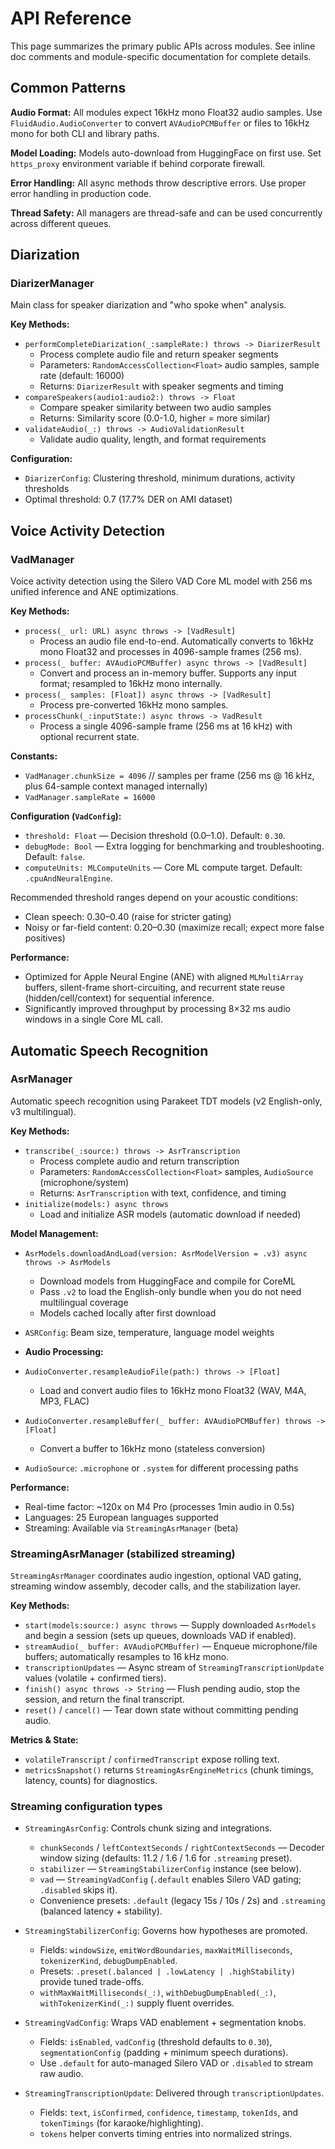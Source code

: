 # API Reference

This page summarizes the primary public APIs across modules. See inline doc comments and module-specific documentation for complete details.

## Common Patterns

**Audio Format:** All modules expect 16kHz mono Float32 audio samples. Use `FluidAudio.AudioConverter` to convert `AVAudioPCMBuffer` or files to 16kHz mono for both CLI and library paths.

**Model Loading:** Models auto-download from HuggingFace on first use. Set `https_proxy` environment variable if behind corporate firewall.

**Error Handling:** All async methods throw descriptive errors. Use proper error handling in production code.

**Thread Safety:** All managers are thread-safe and can be used concurrently across different queues.

## Diarization

### DiarizerManager
Main class for speaker diarization and "who spoke when" analysis.

**Key Methods:**
- `performCompleteDiarization(_:sampleRate:) throws -> DiarizerResult`
  - Process complete audio file and return speaker segments
  - Parameters: `RandomAccessCollection<Float>` audio samples, sample rate (default: 16000)
  - Returns: `DiarizerResult` with speaker segments and timing
- `compareSpeakers(audio1:audio2:) throws -> Float`
  - Compare speaker similarity between two audio samples
  - Returns: Similarity score (0.0-1.0, higher = more similar)
- `validateAudio(_:) throws -> AudioValidationResult`
  - Validate audio quality, length, and format requirements

**Configuration:**
- `DiarizerConfig`: Clustering threshold, minimum durations, activity thresholds
- Optimal threshold: 0.7 (17.7% DER on AMI dataset)

## Voice Activity Detection

### VadManager
Voice activity detection using the Silero VAD Core ML model with 256 ms unified inference and ANE optimizations.

**Key Methods:**
- `process(_ url: URL) async throws -> [VadResult]`
  - Process an audio file end-to-end. Automatically converts to 16kHz mono Float32 and processes in 4096-sample frames (256 ms).
- `process(_ buffer: AVAudioPCMBuffer) async throws -> [VadResult]`
  - Convert and process an in-memory buffer. Supports any input format; resampled to 16kHz mono internally.
- `process(_ samples: [Float]) async throws -> [VadResult]`
  - Process pre-converted 16kHz mono samples.
- `processChunk(_:inputState:) async throws -> VadResult`
  - Process a single 4096-sample frame (256 ms at 16 kHz) with optional recurrent state.

**Constants:**
- `VadManager.chunkSize = 4096`  // samples per frame (256 ms @ 16 kHz, plus 64-sample context managed internally)
- `VadManager.sampleRate = 16000`

**Configuration (`VadConfig`):**
- `threshold: Float` — Decision threshold (0.0–1.0). Default: `0.30`.
- `debugMode: Bool` — Extra logging for benchmarking and troubleshooting. Default: `false`.
- `computeUnits: MLComputeUnits` — Core ML compute target. Default: `.cpuAndNeuralEngine`.

Recommended threshold ranges depend on your acoustic conditions:
- Clean speech: 0.30–0.40 (raise for stricter gating)
- Noisy or far-field content: 0.20–0.30 (maximize recall; expect more false positives)

**Performance:**
- Optimized for Apple Neural Engine (ANE) with aligned `MLMultiArray` buffers, silent-frame short-circuiting, and recurrent state reuse (hidden/cell/context) for sequential inference.
- Significantly improved throughput by processing 8×32 ms audio windows in a single Core ML call.

## Automatic Speech Recognition

### AsrManager
Automatic speech recognition using Parakeet TDT models (v2 English-only, v3 multilingual).

**Key Methods:**
- `transcribe(_:source:) throws -> AsrTranscription`
  - Process complete audio and return transcription
  - Parameters: `RandomAccessCollection<Float>` samples, `AudioSource` (microphone/system)
  - Returns: `AsrTranscription` with text, confidence, and timing
- `initialize(models:) async throws`
  - Load and initialize ASR models (automatic download if needed)

**Model Management:**
- `AsrModels.downloadAndLoad(version: AsrModelVersion = .v3) async throws -> AsrModels`
  - Download models from HuggingFace and compile for CoreML
  - Pass `.v2` to load the English-only bundle when you do not need multilingual coverage
  - Models cached locally after first download
- `ASRConfig`: Beam size, temperature, language model weights

- **Audio Processing:**
- `AudioConverter.resampleAudioFile(path:) throws -> [Float]`
  - Load and convert audio files to 16kHz mono Float32 (WAV, M4A, MP3, FLAC)
- `AudioConverter.resampleBuffer(_ buffer: AVAudioPCMBuffer) throws -> [Float]`
  - Convert a buffer to 16kHz mono (stateless conversion)
- `AudioSource`: `.microphone` or `.system` for different processing paths

**Performance:**
- Real-time factor: ~120x on M4 Pro (processes 1min audio in 0.5s)
- Languages: 25 European languages supported
- Streaming: Available via `StreamingAsrManager` (beta)

### StreamingAsrManager (stabilized streaming)

`StreamingAsrManager` coordinates audio ingestion, optional VAD gating, streaming window assembly, decoder calls, and the stabilization layer.

**Key Methods:**
- `start(models:source:) async throws` — Supply downloaded `AsrModels` and begin a session (sets up queues, downloads VAD if enabled).
- `streamAudio(_ buffer: AVAudioPCMBuffer)` — Enqueue microphone/file buffers; automatically resamples to 16 kHz mono.
- `transcriptionUpdates` — Async stream of `StreamingTranscriptionUpdate` values (volatile + confirmed tiers).
- `finish() async throws -> String` — Flush pending audio, stop the session, and return the final transcript.
- `reset()` / `cancel()` — Tear down state without committing pending audio.

**Metrics & State:**
- `volatileTranscript` / `confirmedTranscript` expose rolling text.
- `metricsSnapshot()` returns `StreamingAsrEngineMetrics` (chunk timings, latency, counts) for diagnostics.

### Streaming configuration types

- `StreamingAsrConfig`: Controls chunk sizing and integrations.
  - `chunkSeconds` / `leftContextSeconds` / `rightContextSeconds` — Decoder window sizing (defaults: 11.2 / 1.6 / 1.6 for `.streaming` preset).
  - `stabilizer` — `StreamingStabilizerConfig` instance (see below).
  - `vad` — `StreamingVadConfig` (`.default` enables Silero VAD gating; `.disabled` skips it).
  - Convenience presets: `.default` (legacy 15s / 10s / 2s) and `.streaming` (balanced latency + stability).

- `StreamingStabilizerConfig`: Governs how hypotheses are promoted.
  - Fields: `windowSize`, `emitWordBoundaries`, `maxWaitMilliseconds`, `tokenizerKind`, `debugDumpEnabled`.
  - Presets: `.preset(.balanced | .lowLatency | .highStability)` provide tuned trade-offs.
  - `withMaxWaitMilliseconds(_:)`, `withDebugDumpEnabled(_:)`, `withTokenizerKind(_:)` supply fluent overrides.

- `StreamingVadConfig`: Wraps VAD enablement + segmentation knobs.
  - Fields: `isEnabled`, `vadConfig` (threshold defaults to `0.30`), `segmentationConfig` (padding + minimum speech durations).
  - Use `.default` for auto-managed Silero VAD or `.disabled` to stream raw audio.

- `StreamingTranscriptionUpdate`: Delivered through `transcriptionUpdates`.
  - Fields: `text`, `isConfirmed`, `confidence`, `timestamp`, `tokenIds`, and `tokenTimings` (for karaoke/highlighting).
  - `tokens` helper converts timing entries into normalized strings.
